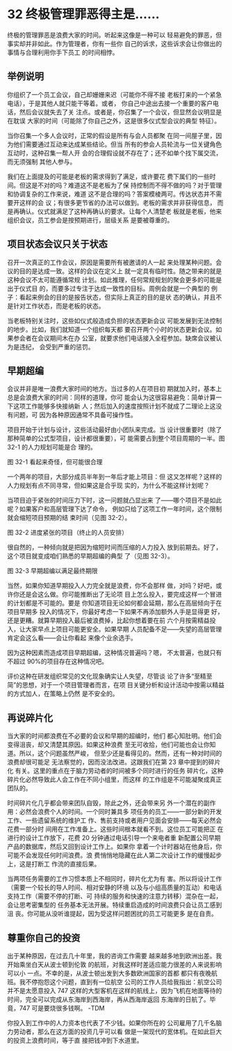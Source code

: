 # 32 终极管理罪恶得主是……

终极的管理罪恶是浪费大家的时间。听起来这像是一种可以
轻易避免的罪恶，但事实却并非如此。作为管理者，你有一些你
自己的诉求，这些诉求会让你做出的事情与合理利用你手下员工
的时间相悖。

## 举例说明

你组织了一个员工会议，自己却姗姗来迟（可能你不得不接
老板打来的一个紧急电话），于是其他人就只能干等着。或者，
你自己中途出去接一个重要的客户电话，然后会议就失去了关
注点。或者是，你召集了一个会议，但显然会议明显是在耽误
大家的时间（可能除了你自己之外，这是很多仪式型会议的典型
特征）。

当你召集一个多人会议时，正常的假设是所有与会人员都聚
在同一间屋子里，因为他们需要通过互动来达成某些结论。但当
所有的参会人员轮流与一位关键角色互动时，这种召集一帮人开
会的合理假设就不存在了；还不如单个找下属交流，而无须强制
其他人参与。

我们在上面提及的可能是老板的需求得到了满足，或许要花
费下属们的一些时间。但这是不对的吗？难道这不是老板为了保
持控制而不得不做的吗？对于管理和协调复杂的工作来说，难道
这不是合理的吗？答案模棱两可。传达状态并不需要开这样的会
议；有很多更节省的办法可以做到。老板的需求并非获得信息，
而是再确认。仪式就满足了这种再确认的要求。让每个人清楚老
板就是老板，他来组织会议，员工参会是按预期进行，层级关系
是要被尊重的。

## 项目状态会议只关于状态

召开一次真正的工作会议，原因是需要所有被邀请的人一起
来处理某种问题。会议的目的是达成一致。这样的会议在定义上
就一定具有临时性。随之带来的就是这种会议不太可能遵循常规
计划。如此推理，任何常规规划的聚会更多的可能是出于仪式目
的，而要多过专注于达成一致性的目标。周例会就是一个典型的
例子：看起来例会的目的是报告状态，但实际上真正的目的是状
态的确认，并且不是针对工作状态，而是老板的状态。

当老板特别关注时，这些如仪式般造成负担的状态更新会议
可能发展到无法控制的地步。比如，我们就知道一个组织每天都
要召开两个小时的状态更新会议。如果参会者在会议期间木在办
公室，就要求他们电话接入全程参加。缺席会议被认为是违纪，
会受到严重的惩罚。

## 早期超编

会议并非是唯一浪费大家时间的地方。当过多的人在项目初
期就加入时，基本上总是会浪费大家的时间：同样的道理，你可
能会认为这很容易避免：简单计算一下这项工作能够多快接纳新
人；然后加入的速度按照计划不就成了二理论上这没有问题，可
因为各种原因通常不具备可操作性。

项目开始于计划与设计，这些活动最好由小团队来完成。当
设计很重要时（除了那种简单的公式型项目，设计都很重要），可
能需要占到整个项目周期的一半。图 32-1 的人力规划可能是合
理的。

图 32-1 看起来奇怪，但可能很合理

一个两年的项目，大部分成员半年到一年后才能上项目：但
这又怎样呢？这样的人力规划有点不同寻常，但如果这是合乎现
实的，为什么不能这样计划呢？

当项目迫于紧张的时间压力下时，这一问题就凸显出来
了——哪个项目不是如此呢？如果客户和高层管理下达了命令，
例如只给了这项工作一年时间，这个限制就会缩短项目预期的结
束时间（见图 32-2）。

图 32-2 进度紧张的项目（终止的人员安排）

很自然的，一种倾向就是把因为缩短时间而压缩的人力投入
放到前期去。好了，这个项目就变成咱们熟悉的早期超编的典型
了（见图 32-3）。

图 32-3 早期超编以满足最终期限

当然，如果你知道早期投入人力完全就是浪费，你不会那样
做，对吗？好吧，或许你还是会这么做。你可能推断出了无论项
目上怎么投入，要完成这样一个冒进的计划都是不可能的。要是
你知道项目无论如何都会延期，那么在高层倾向于在项目早期多
投入的情况下，你最好考虑一下如果不再添加额外人手是显得更
好，还是更糟。就算早期投入最后被浪费掉，比起你想着要在前
六个月按需精益投入，让大家早点上项目可能更安全。如果早期
人员配备不足——失望的高层管理肯定会这么看——会让你看起
来像个业余选手。

因为这种因素而造成项目早期超编，这种情况普遍吗？嗯，
不太普遍，也就只有不超过 90%的项目存在这种情况吧。

评价这种在研发组织常见的文化现象确实让人失望，尽管谈
论了许多“至精至简”的思想，对于一个项目管理者而言，在项
目关键分析和设计活动中按需以精益的方式加人，在策略上仍然
是不安全的。

## 再说碎片化

当大家的时间都浪费在不必要的会议和早期的超编时，他们
都心知肚明。他们会变得沮丧，却又清楚其原因。如果这种浪费
至无可收拾，他们可能也会让你知道。所以，这个问题虽然严峻，
但至少还是看得见的。然而，还有一种对时间的浪费却很可能足
无法察觉的，因而没法改进。这跟我们在第 23 章中提到的碎片化
有关。这里的重点在于脑力劳动者的时间被多个同时进行的任务
碎片化，这种碎片化必然导致此人会工作在不同小组里，而这样
的工作组是不可能凝聚成真正团队的。

时间碎片化几乎都会带来团队自毁，除此之外，还会带来另
外一个潜在的副作用：必然会浪费个人的时间。一个同时兼具多
项任务的员工——一部分新的开发工作、一些遗留系统的维护工
作、售前支持或者用户见面会安排——每天必然会花费一部分时
间用在工作准备上。这些时间根本就看不到。这位员工可能把正
在进行的设计工作放下，花费 20 分钟通过电话引导一个来电者重
新配置公司早期产品的数据库，然后又回到设计工作上。如果你
拿着一个计时器站在他身后，你可能不会发现任何时间浪费。浪
费悄悄地隐藏在此人第二次设计工作的缓慢起步上，这是打断工
作流的直接后果。

当两项任务需要的工作习惯本质上不相同时，碎片化尤为有
害。所以将设计工作（需要一个较长的导人时间、相对安静的环境
以及与小组高质量的互动）和电话支持工作（需要不停的打断、可
持续的服务和快速的注意力转移）混杂在一起，会让思考密集型的
任务基本无法开展。特续重启造成的时间浪费只会让员工感到沮
丧。你可能从没听谁提起，因为受这样问题困扰的员工可能更多
是在自责。

## 尊重你自己的投资

出于某种原因，在过去几十年里，我的咨询工作需要
越来越多地到欧洲出差。我开始乘坐白天从波士顿到伦敦
的航班，对我这样时差适应能力很差的人来说影响可以小
一点。不幸的是，从波士顿出发到大多数欧洲国家的首都
都只有夜晚航班。我不停抱怨这个问题，直到有一位航空
公司的工作人员给我指出：航空公司并不是太愿意投入 747
这样的大型客机在这样的航线上，因为飞机在地面等待的
时间，完全可以完成从东海岸到西海岸，再从西海岸返回
东海岸的日航了。毕竟，747 可是要烧很多钱啊。
-TDM

你投入到工作中的人力资本也代表了不少钱。如果你所在的
公司雇用了几千名脑力劳动者，那么在这方面的投资几乎可以看
做是一架现代的宽体机。在如此巨大的投资上浪费时间，等于直
接把钱冲到下水道里。

